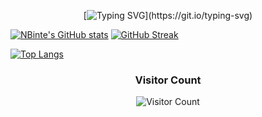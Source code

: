 <!-- ### Hi there 👋 -->

<div align="center">

[![Typing SVG](https://readme-typing-svg.herokuapp.com/?lines=Nuzhat+Binte+Islam+|+Software+Engineer;C+|+CPP+|+Java;HTML+|+CSS+|+Javascript&width=425&duration=4000&center=true&vCenter=true&background="000000")](https://git.io/typing-svg)
  
</div>  
  
  
  
[![NBinte's GitHub stats](https://github-readme-stats.vercel.app/api?username=nbinte&count_private=true&show_icons=true&theme=cobalt)](https://github.com/nbinte/github-readme-stats) [![GitHub Streak](https://github-readme-streak-stats.herokuapp.com/?user=NBinte&theme=dark)](https://git.io/streak-stats)
  
 
 
 
<div align="left">
  
[![Top Langs](https://github-readme-stats.vercel.app/api/top-langs/?username=nbinte&langs_count=10)](https://github.com/nbinte/github-readme-stats)

</div> 


  
<div align="center">  
  
<h3> Visitor Count </h3>

![Visitor Count](https://profile-counter.glitch.me/nbinte/count.svg)

</div>

<!--
**NBinte/NBinte** is a ✨ _special_ ✨ repository because its `README.md` (this file) appears on your GitHub profile.

Here are some ideas to get you started:

- 🔭 I’m currently working on ...
- 🌱 I’m currently learning ...
- 👯 I’m looking to collaborate on ...
- 🤔 I’m looking for help with ...
- 💬 Ask me about ...
- 📫 How to reach me: ...
- 😄 Pronouns: ...
- ⚡ Fun fact: ...
-->
